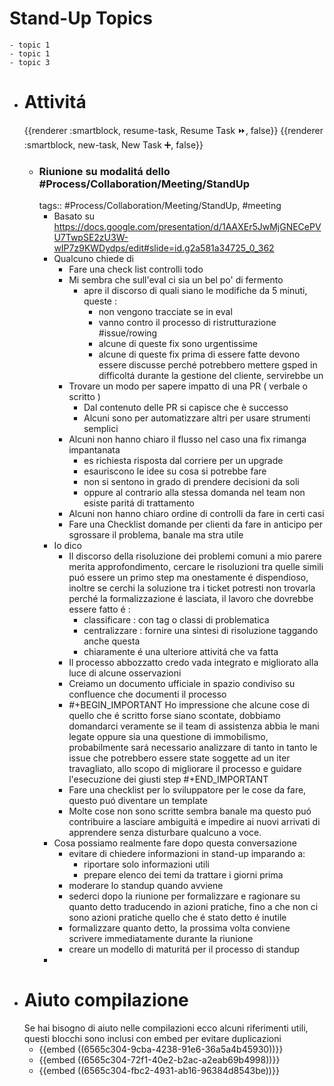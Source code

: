 # Stand-Up Topics
	- topic 1
	- topic 1
	- topic 3
- # Attivitá
  {{renderer :smartblock, resume-task, Resume Task ⏩️, false}} {{renderer :smartblock, new-task, New Task ➕, false}}
	- ### Riunione su modalitá dello #Process/Collaboration/Meeting/StandUp 
	  tags:: #Process/Collaboration/Meeting/StandUp, #meeting
		- Basato su https://docs.google.com/presentation/d/1AAXEr5JwMjGNECePVU7TwpSE2zU3W-wIP7z9KWDydps/edit#slide=id.g2a581a34725_0_362
		- Qualcuno chiede di
			- Fare una check list controlli todo
			- Mi sembra che sull'eval ci sia un bel po' di fermento
				- apre il discorso di quali siano le modifiche da 5 minuti, queste :
					- non vengono tracciate se in eval
					- vanno contro il processo di ristrutturazione #issue/rowing
					- alcune di queste fix sono urgentissime
					- alcune di queste fix prima di essere fatte devono essere discusse perché potrebbero mettere gsped in difficoltá durante la gestione del cliente, servirebbe un
			- Trovare un modo per sapere impatto di una PR ( verbale o scritto )
				- Dal contenuto delle PR si capisce che è successo
				- Alcuni sono per automatizzare altri per usare strumenti semplici
			- Alcuni non hanno chiaro il flusso nel caso una fix rimanga impantanata
				- es richiesta risposta dal corriere per un upgrade
				- esauriscono le idee su cosa si potrebbe fare
				- non si sentono in grado di prendere decisioni da soli
				- oppure al contrario alla stessa domanda nel team non esiste paritá di trattamento
			- Alcuni non hanno chiaro ordine di controlli da fare in certi casi
			- Fare una Checklist domande per clienti da fare in anticipo per sgrossare il problema, banale ma stra utile
		- Io dico
			- Il discorso della risoluzione dei problemi comuni a mio parere merita approfondimento, cercare le risoluzioni tra quelle simili puó essere un primo step ma onestamente é dispendioso, inoltre se cerchi la soluzione tra i ticket potresti non trovarla perché la formalizzazione é lasciata,  il lavoro che dovrebbe essere fatto é :
				- classificare : con tag o classi di problematica
				- centralizzare : fornire una sintesi di risoluzione taggando anche questa
				- chiaramente é una ulteriore attivitá che va fatta
			- Il processo abbozzatto credo vada integrato e migliorato alla luce di alcune osservazioni
			- Creiamo un documento ufficiale in spazio condiviso su confluence che documenti il processo
			- #+BEGIN_IMPORTANT
			  Ho impressione che alcune cose di quello che é scritto forse siano scontate, dobbiamo domandarci veramente se il team di assistenza abbia le mani legate oppure sia una questione di immobilismo, probabilmente sará necessario analizzare di tanto in tanto le issue che potrebbero essere state soggette ad un iter travagliato, allo scopo di migliorare il processo e guidare l'esecuzione dei giusti step
			  #+END_IMPORTANT
			- Fare una checklist per lo sviluppatore per le cose da fare, questo puó diventare un template
			- Molte cose non sono scritte sembra banale ma questo puó contribuire a lasciare ambiguitá e impedire ai nuovi arrivati di apprendere senza disturbare qualcuno a voce.
		- Cosa possiamo realmente fare dopo questa conversazione
			- evitare di chiedere informazioni in stand-up imparando a:
				- riportare solo informazioni utili
				- prepare elenco dei temi da trattare i giorni prima
			- moderare lo standup quando avviene
			- sederci dopo la riunione per formalizzare e ragionare su quanto detto traducendo in azioni pratiche, fino a che non ci sono azioni pratiche quello che é stato detto é inutile
			- formalizzare quanto detto, la prossima volta conviene scrivere immediatamente durante la riunione
			- creare un modello di maturitá per il processo di standup
		-
- # Aiuto compilazione
  Se hai bisogno di aiuto nelle compilazioni ecco alcuni riferimenti utili, questi blocchi sono inclusi con embed per evitare duplicazioni
	- {{embed ((6565c304-9cba-4238-91e6-36a5a4b45930))}}
	- {{embed ((6565c304-72f1-40e2-b2ac-a2eab69b4998))}}
	- {{embed ((6565c304-fbc2-4931-ab16-96384d8543be))}}
